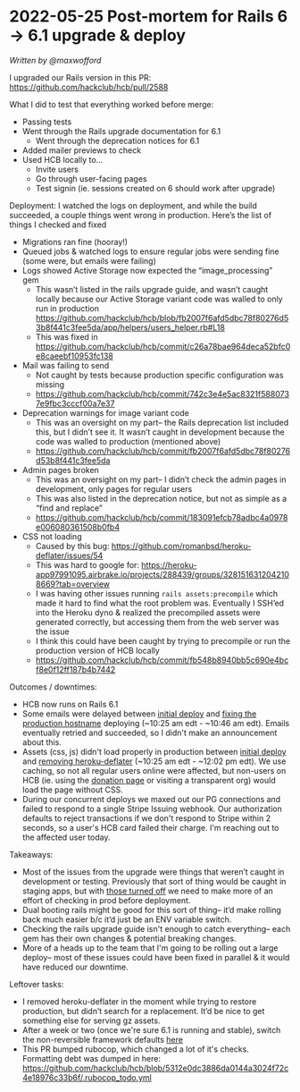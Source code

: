 # 2022-05-25 Post-mortem for Rails 6 -> 6.1 upgrade & deploy

_Written by @maxwofford_

I upgraded our Rails version in this PR: https://github.com/hackclub/hcb/pull/2588

What I did to test that everything worked before merge:
- Passing tests
- Went through the Rails upgrade documentation for 6.1
	- Went through the deprecation notices for 6.1
- Added mailer previews to check
- Used HCB locally to…
	- Invite users
	- Go through user-facing pages
	- Test signin (ie. sessions created on 6 should work after upgrade)

Deployment:
I watched the logs on deployment, and while the build succeeded, a couple things went wrong in production. Here’s the list of things I checked and fixed
- Migrations ran fine (hooray!)
- Queued jobs & watched logs to ensure regular jobs were sending fine (some were, but emails were failing)
- Logs showed Active Storage now expected the “image_processing” gem
	- This wasn’t listed in the rails upgrade guide, and wasn’t caught locally because our Active Storage variant code was walled to only run in production https://github.com/hackclub/hcb/blob/fb2007f6afd5dbc78f80276d53b8f441c3fee5da/app/helpers/users_helper.rb#L18
	- This was fixed in https://github.com/hackclub/hcb/commit/c26a78bae964deca52bfc0e8caeebf10953fc138
- Mail was failing to send
	- Not caught by tests because production specific configuration was missing
	- https://github.com/hackclub/hcb/commit/742c3e4e5ac8321f5880737e9fbc3cccf00a7e37
- Deprecation warnings for image variant code
	- This was an oversight on my part– the Rails deprecation list included this, but I didn’t see it. It wasn’t caught in development because the code was walled to production (mentioned above)
	- https://github.com/hackclub/hcb/commit/fb2007f6afd5dbc78f80276d53b8f441c3fee5da
- Admin pages broken
	- This was an oversight on my part– I didn’t check the admin pages in development, only pages for regular users
	- This was also listed in the deprecation notice, but not as simple as a “find and replace”
	- https://github.com/hackclub/hcb/commit/183091efcb78adbc4a0978e006080361508b0fb4
- CSS not loading
	- Caused by this bug: https://github.com/romanbsd/heroku-deflater/issues/54
	- This was hard to google for: https://heroku-app97991095.airbrake.io/projects/288439/groups/3281516312042108669?tab=overview
	- I was having other issues running `rails assets:precompile` which made it hard to find what the root problem was. Eventually I SSH’ed into the Heroku dyno & realized the precompiled assets were generated correctly, but accessing them from the web server was the issue
	- I think this could have been caught by trying to precompile or run the production version of HCB locally
	- https://github.com/hackclub/hcb/commit/fb548b8940bb5c690e4bcf8e0f12ff187b4b7442

Outcomes / downtimes:
- HCB now runs on Rails 6.1
- Some emails were delayed between [initial deploy](https://github.com/hackclub/hcb/commit/c4835b0520a74e02ca748fbf9693e35d08b2360e) and [fixing the production hostname](https://github.com/hackclub/hcb/commit/742c3e4e5ac8321f5880737e9fbc3cccf00a7e37) deploying (~10:25 am edt - ~10:46 am edt). Emails eventually retried and succeeded, so I didn't make an announcement about this.
- Assets (css, js) didn't load properly in production between [initial deploy](https://github.com/hackclub/hcb/commit/c4835b0520a74e02ca748fbf9693e35d08b2360e) and [removing heroku-deflater](https://github.com/hackclub/hcb/commit/fb548b8940bb5c690e4bcf8e0f12ff187b4b7442) (~10:25 am edt - ~12:02 pm edt). We use caching, so not all regular users online were affected, but non-users on HCB (ie. using the [donation page](https://hcb.hackclub.com/donations/start/hq) or visiting a transparent org) would load the page without CSS.
- During our concurrent deploys we maxed out our PG connections and failed to respond to a single Stripe Issuing webhook. Our authorization defaults to reject transactions if we don't respond to Stripe within 2 seconds, so a user's HCB card failed their charge. I'm reaching out to the affected user today.

Takeaways:
- Most of the issues from the upgrade were things that weren’t caught in development or testing. Previously that sort of thing would be caught in staging apps, but with [those turned off](https://status.heroku.com/incidents/2413) we need to make more of an effort of checking in prod before deployment.
- Dual booting rails might be good for this sort of thing– it’d make rolling back much easier b/c it’d just be an ENV variable switch.
- Checking the rails upgrade guide isn't enough to catch everything– each gem has their own changes & potential breaking changes.
- More of a heads up to the team that I'm going to be rolling out a large deploy– most of these issues could have been fixed in parallel & it would have reduced our downtime.

Leftover tasks:
- I removed heroku-deflater in the moment while trying to restore production, but didn’t search for a replacement. It’d be nice to get something else for serving gz assets.
- After a week or two (once we're sure 6.1 is running and stable), switch the non-reversible framework defaults [here](https://github.com/hackclub/hcb/blob/5312e0dc3886da0144a3024f72c4e18976c33b6f/config/initializers/new_framework_defaults_6_1.rb#L22-L32)
- This PR bumped rubocop, which changed a lot of it's checks. Formatting debt was dumped in here: https://github.com/hackclub/hcb/blob/5312e0dc3886da0144a3024f72c4e18976c33b6f/.rubocop_todo.yml